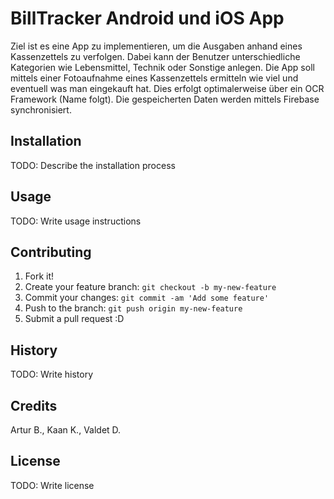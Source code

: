 # BillTracker Android und iOS App

Ziel ist es eine App zu implementieren, um die Ausgaben anhand eines Kassenzettels zu verfolgen. Dabei kann der Benutzer unterschiedliche Kategorien wie Lebensmittel, Technik oder Sonstige anlegen. Die App soll mittels einer Fotoaufnahme eines Kassenzettels ermitteln wie viel und eventuell was man eingekauft hat. Dies erfolgt optimalerweise über ein OCR Framework (Name folgt). Die gespeicherten Daten werden mittels Firebase synchronisiert.

## Installation

TODO: Describe the installation process

## Usage

TODO: Write usage instructions

## Contributing

1. Fork it!
2. Create your feature branch: `git checkout -b my-new-feature`
3. Commit your changes: `git commit -am 'Add some feature'`
4. Push to the branch: `git push origin my-new-feature`
5. Submit a pull request :D

## History

TODO: Write history

## Credits

Artur B., Kaan K., Valdet D.

## License

TODO: Write license